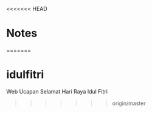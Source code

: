<<<<<<< HEAD
# Notes
=======
# idulfitri
Web Ucapan Selamat Hari Raya Idul Fitri
>>>>>>> origin/master
